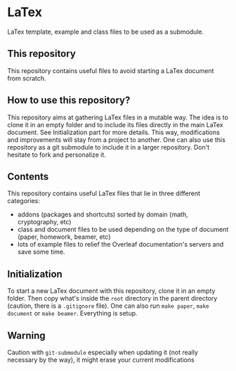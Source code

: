 # LaTex 

LaTex template, example and class files to be used as a submodule.

## This repository
This repository contains useful files to avoid starting a LaTex document from
scratch.


## How to use this repository?
This repository aims at gathering LaTex files in a mutable way.
The idea is to clone it in an empty folder and to include its files directly in
the main LaTex document. 
See Initialization part for more details.
This way, modifications and improvements will stay from a project to another.
One can also use this repository as a git submodule to include it in a larger
repository.
Don't hesitate to fork and personalize it.

## Contents
This repository contains useful LaTex files that lie in three different
categories:
- addons (packages and shortcuts) sorted by domain (math, cryptography, etc)
- class and document files to be used depending on the type of document (paper,
  homework, beamer, etc)
- lots of example files to relief the Overleaf documentation's servers and save
  some time.

## Initialization
To start a new LaTex document with this repository, clone it in an empty folder.
Then copy what's inside the `root` directory in the parent directory (caution,
there is a `.gitignore` file).
One can also run `make paper`, `make document` or `make beamer`.
Everything is setup.

## Warning
Caution with `git-submodule` especially when updating it (not really necessary
by the way), it might erase your current modifications
